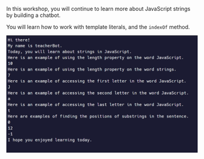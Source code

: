 In this workshop, you will continue to learn more about JavaScript strings by building a chatbot.

You will learn how to work with template literals, and the `indexOf` method.

![alt text](image.png)